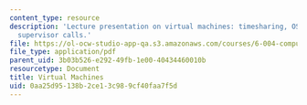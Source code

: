 ```yaml
---
content_type: resource
description: 'Lecture presentation on virtual machines: timesharing, OS kernels, and
  supervisor calls.'
file: https://ol-ocw-studio-app-qa.s3.amazonaws.com/courses/6-004-computation-structures-spring-2009/0aa25d95138b2ce13c989cf40faa7f5d_MIT6_004s09_lec18.pdf
file_type: application/pdf
parent_uid: 3b03b526-e292-49fb-1e00-40434460010b
resourcetype: Document
title: Virtual Machines
uid: 0aa25d95-138b-2ce1-3c98-9cf40faa7f5d
---
```

